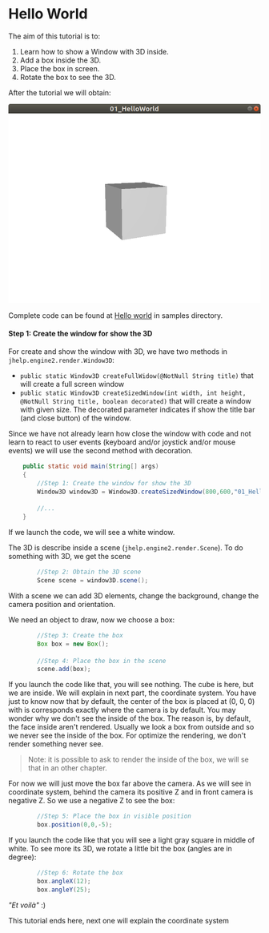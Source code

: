 # Hello World

The aim of this tutorial is to:
1. Learn how to show a Window with 3D inside.
2. Add a box inside the 3D.
3. Place the box in screen.
4. Rotate the box to see the 3D.

After the tutorial we will obtain:

![01_HelloWorld](images/01_HelloWorld.png)

Complete code can be found at [Hello world](../../samples/jhelp/engine2/tutorials/HelloWorld.java)
in samples directory.

#### Step 1: Create the window for show the 3D

For create and show the window with 3D, we have two methods in `jhelp.engine2.render.Window3D`:
* `public static Window3D createFullWidow(@NotNull String title)`
  that will create a full screen window
* `public static Window3D createSizedWindow(int width, int height, @NotNull String title, boolean decorated)`
  that will create a window with given size. The decorated parameter
  indicates if show the title bar (and close button) of the window.

Since we have not already learn how close the window with code and not
learn to react to user events (keyboard and/or joystick and/or mouse events)
we will use the second method with decoration.

````java
    public static void main(String[] args)
    {
        //Step 1: Create the window for show the 3D
        Window3D window3D = Window3D.createSizedWindow(800,600,"01_HelloWorld", true);

        //...
    }
````

If we launch the code, we will see a white window.

The 3D is describe inside a scene (`jhelp.engine2.render.Scene`).
To do something with 3D, we get the scene

````java
        //Step 2: Obtain the 3D scene
        Scene scene = window3D.scene();
````

With a scene we can add 3D elements, change the background,
change the camera position and orientation.

We need an object to draw, now we choose a box:

````java
        //Step 3: Create the box
        Box box = new Box();

        //Step 4: Place the box in the scene
        scene.add(box);
````

If you launch the code like that, you will see nothing.
The cube is here, but we are inside. We will explain in next part,
the coordinate system. You have just to know now that by default,
the center of the box is placed at (0, 0, 0) with is corresponds exactly
where the camera is by default.
You may wonder why we don't see the inside of the box. The reason is, by
default, the face inside aren't rendered. Usually we look a box from outside
and so we never see the inside of the box. For optimize the rendering,
we don't render something never see.

> Note: it is possible to ask to render
  the inside of the box, we will se that in an other chapter.

For now we will just move the box far above the camera.
As we will see in coordinate system, behind the camera its positive Z and
in front camera is negative Z. So we use a negative Z to see the box:

````java
        //Step 5: Place the box in visible position
        box.position(0,0,-5);
````

If you launch the code like that you will see a light gray square in middle of white.
To see more  its 3D, we rotate a little bit the box (angles are in degree):

````java
        //Step 6: Rotate the box
        box.angleX(12);
        box.angleY(25);
````

*"Et voilà"* :)

This tutorial ends here, next one will explain the coordinate system